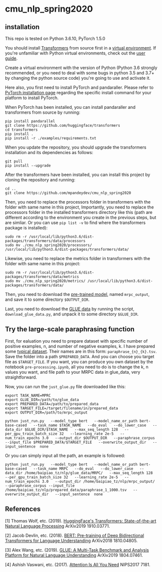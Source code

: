 # cmu_nlp_spring2020
## installation
This repo is tested on Python 3.6.10, PyTorch 1.5.0

You should install [Transformers](https://github.com/huggingface/transformers#installation) from source first in a [virtual environment](https://docs.python.org/3/library/venv.html). 
If you're unfamiliar with Python virtual environments, check out the [user guide](https://packaging.python.org/guides/installing-using-pip-and-virtual-environments/).

Create a virtual environment with the version of Python (Python 3.6 strongly recommended, or you need to deal with some bugs in python 3.5 and 3.7+ by changing the python source code) you're going to use and activate it.

Here also, you first need to install PyTorch and pandaraller. Please refer to [PyTorch installation page](https://pytorch.org/get-started/locally/#start-locally) regarding the specific install command for your platform to install PyTorch.

When PyTorch has been installed, you can install pandaraller and transformers from source by running:

```linux
pip install pandarallel
git clone https://github.com/huggingface/transformers
cd transformers
pip install .
pip install -r ./examples/requirements.txt
```
When you update the repository, you should upgrade the transformers installation and its dependencies as follows:

```linux
git pull
pip install --upgrade
```
After the transformers have been installed, you can install this project by cloning the repository and running:

```linux
cd ..
git clone https://github.com/mpandeydev/cmu_nlp_spring2020
```
Then, you need to replace the processors folder in transformers with the folder with same name in this project,
Importantly, you need to replace the processors folder in the installed transformers directory like this (path are different according to the environment you create in the previous steps, but are simliar. Or you can use `pip list -v` to find where the transformers package is installed):

```linux
sudo rm -r /usr/local/lib/python3.6/dist-packages/transformers/data/processors
sudo mv ./cmu_nlp_spring2020/processors/ /usr/local/lib/python3.6/dist-packages/transformers/data/
```
Likewise, you need to replace the metrics folder in transformers with the folder with same name in this project:
```linux
sudo rm -r /usr/local/lib/python3.6/dist-packages/transformers/data/metrics
sudo mv ./cmu_nlp_spring2020/metrics/ /usr/local/lib/python3.6/dist-packages/transformers/data/
```
Then, you need to download the [pre-trained model](https://drive.google.com/drive/folders/1dVrZht7Z9sPAzw31cM4dts_FCHq-Bo7u?usp=sharing), named `mrpc_output`, and save it to some directory `$OUTPUT_DIR`.

Last, you need to download the [GLUE data](https://gluebenchmark.com/tasks) by running the script, `download_glue_data.py`, and unpack it to some directory `$GLUE_DIR`.

## Try the large-scale paraphrasing function
First, for ealuation you need to prepare dataset with specific number of positive examples, n, and number of negative examples, k. I have prepared some [typical dataset](https://drive.google.com/drive/folders/1XENTwJNV_aYgbMLyVV1HEX3l20Yj_BLb?usp=sharing). Their names are in this form: `paraphrase_{n}_{k}.tsv`. Save the folder into a path `$PREPARED_DATA`. And you can choose you target file as `$TARGET_FILE`. If you want, you can produce you own dataset by the notebook `pre-processing.ipynb`, all you need to do is to change the k, n values you want, and file path to your MRPC data in glue_data, very straightforward.

Now, you can run the `just_glue.py` file downloaded like this:
```
export TASK_NAME=MPRC
export GLUE_DIR=/path/to/glue_data
export PREPARED_DATA=/path/to/prepared_data
export TARGET_FILE=/target/filename/in/prepared_data
export OUTPUT_DIR=/path/to/mrpc_output

python just_run.py   --model_type bert   --model_name_or_path bert-base-cased   --task_name $TASK_NAME   --do_eval   --do_lower_case   --data_dir $GLUE_DIR/$TASK_NAME   --max_seq_length 128   --per_gpu_train_batch_size 32   --learning_rate 2e-5   --num_train_epochs 3.0   --output_dir $OUTPUT_DIR   --paraphrase_corpus --input_file $PREPARED_DATA/$TARGET_FILE   --overwrite_output_dir   --input_sentence  none
```
Or you can simply input all the path, an example is followed:
```
python just_run.py   --model_type bert   --model_name_or_path bert-base-cased   --task_name MRPC   --do_eval   --do_lower_case   --data_dir /home/baipiao_tz/nlp/glue_data/MRPC/   --max_seq_length 128   --per_gpu_train_batch_size 32   --learning_rate 2e-5   --num_train_epochs 3.0   --output_dir /home/baipiao_tz/nlp/mrpc_output/    --paraphrase_corpus --input_file /home/baipiao_tz/nlp/prepared_data/paraphrase_1_1000.tsv   --overwrite_output_dir   --input_sentence  none
```


## References
<a id="1">[1]</a> 
Thomas Wolf, etc. (2019). 
[HuggingFace's Transformers: State-of-the-art Natural Language Processing](https://arxiv.org/pdf/1910.03771.pdf)
ArXiv2019 1910.03771.

<a id="2">[2]</a> 
Jacob Devlin, etc. (2018). 
[BERT: Pre-training of Deep Bidirectional Transformers for Language Understanding](https://arxiv.org/pdf/1810.04805.pdf)
ArXiv2018 1810.04805.

<a id="3">[3]</a> 
Alex Wang, etc. (2019). 
[GLUE: A Multi-Task Benchmark and Analysis Platform for Natural Language Understanding](https://arxiv.org/pdf/1804.07461.pdf)
ArXiv2019 1804.07461.

<a id="4">[4]</a> 
Ashish Vaswani, etc. (2017). 
[Attention Is All You Need](https://papers.nips.cc/paper/7181-attention-is-all-you-need.pdf)
NIPS2017 7181.

